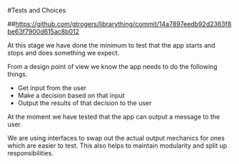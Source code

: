 #Tests and Choices

##https://github.com/gtrogers/librarything/commit/14a7897eedb92d2363f8be63f7900d615ac8b012

At this stage we have done the minimum to test that
the app starts and stops and does something we expect.

From a design point of view we know the app needs to
do the following things.

- Get input from the user
- Make a decision based on that input
- Output the results of that decision to the user

At the moment we have tested that the app can output
a message to the user.

We are using interfaces to swap out the actual output
mechanics for ones which are easier to test. This also
helps to maintain modularity and split up responsibilities.

